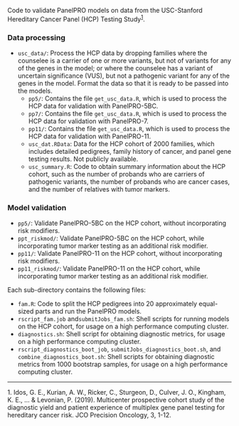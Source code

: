 Code to validate PanelPRO models on data from the USC-Stanford Hereditary Cancer Panel (HCP) Testing Study<sup>[1](#myfootnote1)</sup>. 

### Data processing
- `usc_data/`: Process the HCP data by dropping families where the counselee is a carrier of one or more variants, but not of variants for any of the genes in the model; or where the counselee has a variant of uncertain significance (VUS), but not a pathogenic variant for any of the genes in the model. Format the data so that it is ready to be passed into the models. 
  - `pp5/`: Contains the file `get_usc_data.R`, which is used to process the HCP data for validation with PanelPRO-5BC. 
  - `pp7/`: Contains the file `get_usc_data.R`, which is used to process the HCP data for validation with PanelPRO-7. 
  - `pp11/`: Contains the file `get_usc_data.R`, which is used to process the HCP data for validation with PanelPRO-11. 
  - `usc_dat.RData`: Data for the HCP cohort of 2000 families, which includes detailed pedigrees, family history of cancer, and panel gene testing results. Not publicly available. 
  - `usc_summary.R`: Code to obtain summary information about the HCP cohort, such as the number of probands who are carriers of pathogenic variants, the number of probands who are cancer cases, and the number of relatives with tumor markers. 

### Model validation
- `pp5/`: Validate PanelPRO-5BC on the HCP cohort, without incorporating risk modifiers. 
- `ppt_riskmod/`: Validate PanelPRO-5BC on the HCP cohort, while incorporating tumor marker testing as an additional risk modifier. 
- `pp11/`: Validate PanelPRO-11 on the HCP cohort, without incorporating risk modifiers. 
- `pp11_riskmod/`: Validate PanelPRO-11 on the HCP cohort, while incorporating tumor marker testing as an additional risk modifier. 

Each sub-directory contains the following files: 
- `fam.R`: Code to split the HCP pedigrees into 20 approximately equal-sized parts and run the PanelPRO models. 
- `rscript_fam.job` and`submitJobs_fam.sh`: Shell scripts for running models on the HCP cohort, for usage on a high performance computing cluster. 
- `diagnostics.sh`: Shell script for obtaining diagnostic metrics, for usage on a high performance computing cluster. 
- `rscript_diagnostics_boot_job`, `submitJobs_diagnostics_boot.sh`, and `combine_diagnostics_boot.sh`: Shell scripts for obtaining diagnostic metrics from 1000 bootstrap samples, for usage on a high performance computing cluster. 

---

<a name="myfootnote1">1</a>. Idos, G. E., Kurian, A. W., Ricker, C., Sturgeon, D., Culver, J. O., Kingham, K. E., ... & Levonian, P. (2019). Multicenter prospective cohort study of the diagnostic yield and patient experience of multiplex gene panel testing for hereditary cancer risk. JCO Precision Oncology, 3, 1-12.